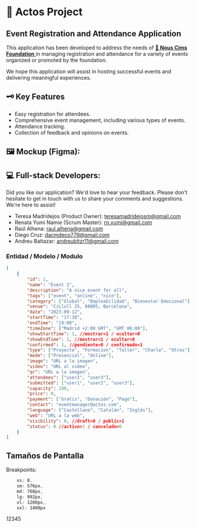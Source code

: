 # 📅 Actos Project

## Event Registration and Attendance Application

This application has been developed to address the needs of <a href='https://www.nouscims.com/' target='_blank'>🔗 **Nous Cims Foundation** </a> in managing registration and attendance for a variety of events organized or promoted by the foundation.

We hope this application will assist in hosting successful events and delivering meaningful experiences.

## 🗝️ Key Features
- Easy registration for attendees.
- Comprehensive event management, including various types of events.
- Attendance tracking.
- Collection of feedback and opinions on events.

## 🖼️ Mockup (Figma):

## 💻 Full-stack Developers:
Did you like our application? We'd love to hear your feedback. Please don't hesitate to get in touch with us to share your comments and suggestions. We're here to assist!

- Teresa Madridejos (Product Owner): teresamadridejosm@gmail.com
- Renata Yumi Namie (Scrum Master): rn.yumi@gmail.com
- Raúl Alhena: raul.alhena@gmail.com
- Diego Cruz: dacmdeco779@gmail.com
- Andreu Baltazar: andreubltzr11@gmail.com

### Entidad / Modelo / Modulo

```JSON
[
    {
        "id": 1,
        "name": "Event 1",
        "description": "A nice event for all",
        "tags": ["event", "online", "nice"],
        "category": ["Global", "Empleabilidad", "Bienestar Emocional"],
        "venue": "C/Llull 25, 08005, Barcelona",
        "date": "2023-09-12",
        "startTime": "17:30",
        "endTime": "19:00",
        "timeZone": ["Madrid +2:00 GMT", "GMT 00:00"],
        "showStartTime": 1, //mostrar=1 / ocultar=0
        "showEndTime": 1, //mostrar=1 / ocultar=0
        "confirmed": 1, //pendiente=0 / confirmado=1
        "type": ["Proyecto", "Formacion", "Taller", "Charla", "Otros"],
        "mode": ["Presencial", "Online"],
        "image": "URL a la imagen",
        "video": "URL al video",
        "qr": "URL a la imagen",
        "attendees": ["user2", "user3"],
        "submitted": ["user1", "user2", "user3"],
        "capacity": 100,
        "price": 0,
        "payment": ["Gratis", "Donación", "Pago"],
        "contact": "eventmanager@actos.com",
        "language": ["Castellano", "Catalán", "Inglés"],
        "web": "URL a la web",
        "visibility": 0, //draft=0 / public=1
        "status": 0 //activo=1 / cancelado=0 
    }
]
```

## Tamaños de Pantalla

Breakpoints:
```CSS
    xs: 0,
    sm: 576px,
    md: 768px,
    lg: 992px,
    xl: 1200px,
    xxl: 1400px
```
12345